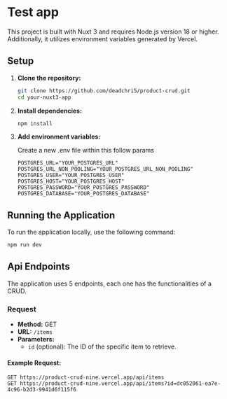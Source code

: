 # Test app

This project is built with Nuxt 3 and requires Node.js version 18 or higher. Additionally, it utilizes environment variables generated by Vercel.

## Setup

1. **Clone the repository:**

    ```bash
    git clone https://github.com/deadchri5/product-crud.git
    cd your-nuxt3-app
    ```

2. **Install dependencies:**

    ```bash
    npm install
    ```

3. **Add environment variables:**

    Create a new .env file within this follow params
    
    ```env
    POSTGRES_URL="YOUR_POSTGRES_URL"
    POSTGRES_URL_NON_POOLING="YOUR_POSTGRES_URL_NON_POOLING"
    POSTGRES_USER="YOUR_POSTGRES_USER"
    POSTGRES_HOST="YOUR_POSTGRES_HOST"
    POSTGRES_PASSWORD="YOUR_POSTGRES_PASSWORD"
    POSTGRES_DATABASE="YOUR_POSTGRES_DATABASE"
    ```

## Running the Application

To run the application locally, use the following command:

```bash
npm run dev
```

## Api Endpoints

The application uses 5 endpoints, each one has the functionalities of a CRUD.

### Request

- **Method:** GET
- **URL:** `/items`
- **Parameters:**
  - `id` (optional): The ID of the specific item to retrieve.

#### Example Request:

```http
GET https://product-crud-nine.vercel.app/api/items
GET https://product-crud-nine.vercel.app/api/items?id=dc052061-ea7e-4c96-b2d3-9941d6f115f6